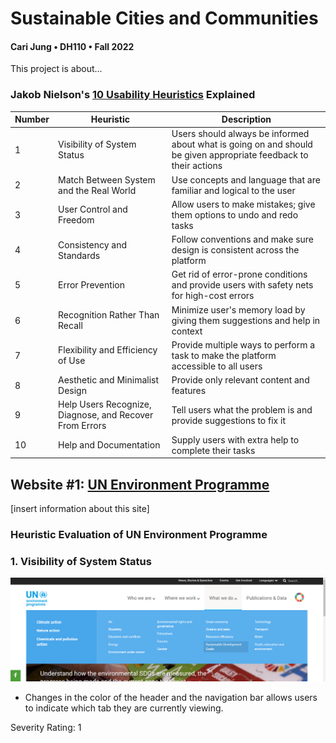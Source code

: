 # Sustainable Cities and Communities
#### Cari Jung • DH110 • Fall 2022

This project is about...

### Jakob Nielson's [10 Usability Heuristics](https://www.nngroup.com/articles/ten-usability-heuristics/) Explained

| Number | Heuristic | Description |
|---|---|---|
| 1 | Visibility of System Status | Users should always be informed about what is going on and should be given appropriate feedback to their actions |
| 2 | Match Between System and the Real World | Use concepts and language that are familiar and logical to the user |
| 3 | User Control and Freedom | Allow users to make mistakes; give them options to undo and redo tasks |
| 4 | Consistency and Standards | Follow conventions and make sure design is consistent across the platform |
| 5 | Error Prevention | Get rid of error-prone conditions and provide users with safety nets for high-cost errors |
| 6 | Recognition Rather Than Recall | Minimize user's memory load by giving them suggestions and help in context |
| 7 | Flexibility and Efficiency of Use | Provide multiple ways to perform a task to make the platform accessible to all users |
| 8 | Aesthetic and Minimalist Design | Provide only relevant content and features |
| 9 | Help Users Recognize, Diagnose, and Recover From Errors | Tell users what the problem is and provide suggestions to fix it |
| 10 | Help and Documentation | Supply users with extra help to complete their tasks |

 
## Website #1: [UN Environment Programme](https://www.unep.org/)

[insert information about this site]

### Heuristic Evaluation of UN Environment Programme

### 1. Visibility of System Status

![image](un1.png)
* Changes in the color of the header and the navigation bar allows users to indicate which tab they are currently viewing.

Severity Rating: 1
 
